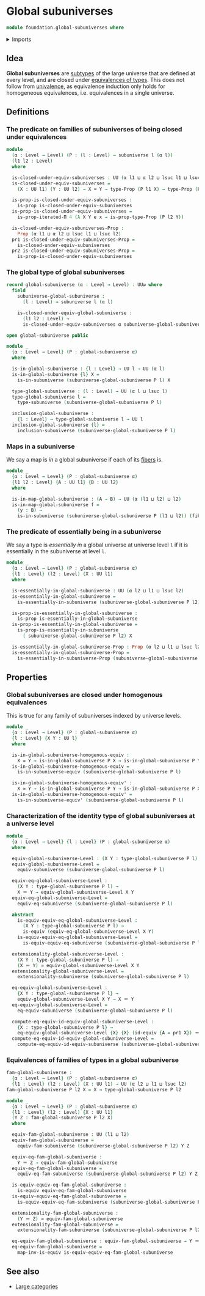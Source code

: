 # Global subuniverses

```agda
module foundation.global-subuniverses where
```

<details><summary>Imports</summary>

```agda
open import foundation.dependent-pair-types
open import foundation.iterated-dependent-product-types
open import foundation.subuniverses
open import foundation.universe-levels

open import foundation-core.equivalences
open import foundation-core.fibers-of-maps
open import foundation-core.identity-types
open import foundation-core.propositions
```

</details>

## Idea

**Global subuniverses** are [subtypes](foundation-core.subtypes.md) of the large
universe that are defined at every level, and are closed under
[equivalences of types](foundation-core.equivalences.md). This does not follow
from [univalence](foundation.univalence.md), as equivalence induction only holds
for homogeneous equivalences, i.e. equivalences in a single universe.

## Definitions

### The predicate on families of subuniverses of being closed under equivalences

```agda
module _
  (α : Level → Level) (P : (l : Level) → subuniverse l (α l))
  (l1 l2 : Level)
  where

  is-closed-under-equiv-subuniverses : UU (α l1 ⊔ α l2 ⊔ lsuc l1 ⊔ lsuc l2)
  is-closed-under-equiv-subuniverses =
    (X : UU l1) (Y : UU l2) → X ≃ Y → type-Prop (P l1 X) → type-Prop (P l2 Y)

  is-prop-is-closed-under-equiv-subuniverses :
    is-prop is-closed-under-equiv-subuniverses
  is-prop-is-closed-under-equiv-subuniverses =
    is-prop-iterated-Π 4 (λ X Y e x → is-prop-type-Prop (P l2 Y))

  is-closed-under-equiv-subuniverses-Prop :
    Prop (α l1 ⊔ α l2 ⊔ lsuc l1 ⊔ lsuc l2)
  pr1 is-closed-under-equiv-subuniverses-Prop =
    is-closed-under-equiv-subuniverses
  pr2 is-closed-under-equiv-subuniverses-Prop =
    is-prop-is-closed-under-equiv-subuniverses
```

### The global type of global subuniverses

```agda
record global-subuniverse (α : Level → Level) : UUω where
  field
    subuniverse-global-subuniverse :
      (l : Level) → subuniverse l (α l)

    is-closed-under-equiv-global-subuniverse :
      (l1 l2 : Level) →
      is-closed-under-equiv-subuniverses α subuniverse-global-subuniverse l1 l2

open global-subuniverse public

module _
  {α : Level → Level} (P : global-subuniverse α)
  where

  is-in-global-subuniverse : {l : Level} → UU l → UU (α l)
  is-in-global-subuniverse {l} X =
    is-in-subuniverse (subuniverse-global-subuniverse P l) X

  type-global-subuniverse : (l : Level) → UU (α l ⊔ lsuc l)
  type-global-subuniverse l =
    type-subuniverse (subuniverse-global-subuniverse P l)

  inclusion-global-subuniverse :
    {l : Level} → type-global-subuniverse l → UU l
  inclusion-global-subuniverse {l} =
    inclusion-subuniverse (subuniverse-global-subuniverse P l)
```

### Maps in a subuniverse

We say a map is _in_ a global subuniverse if each of its
[fibers](foundation-core.fibers-of-maps.md) is.

```agda
module _
  {α : Level → Level} (P : global-subuniverse α)
  {l1 l2 : Level} {A : UU l1} {B : UU l2}
  where

  is-in-map-global-subuniverse : (A → B) → UU (α (l1 ⊔ l2) ⊔ l2)
  is-in-map-global-subuniverse f =
    (y : B) →
    is-in-subuniverse (subuniverse-global-subuniverse P (l1 ⊔ l2)) (fiber f y)
```

### The predicate of essentially being in a subuniverse

We say a type is _essentially in_ a global universe at universe level `l` if it
is essentially in the subuniverse at level `l`.

```agda
module _
  {α : Level → Level} (P : global-subuniverse α)
  {l1 : Level} (l2 : Level) (X : UU l1)
  where

  is-essentially-in-global-subuniverse : UU (α l2 ⊔ l1 ⊔ lsuc l2)
  is-essentially-in-global-subuniverse =
    is-essentially-in-subuniverse (subuniverse-global-subuniverse P l2) X

  is-prop-is-essentially-in-global-subuniverse :
    is-prop is-essentially-in-global-subuniverse
  is-prop-is-essentially-in-global-subuniverse =
    is-prop-is-essentially-in-subuniverse
      ( subuniverse-global-subuniverse P l2) X

  is-essentially-in-global-subuniverse-Prop : Prop (α l2 ⊔ l1 ⊔ lsuc l2)
  is-essentially-in-global-subuniverse-Prop =
    is-essentially-in-subuniverse-Prop (subuniverse-global-subuniverse P l2) X
```

## Properties

### Global subuniverses are closed under homogenous equivalences

This is true for any family of subuniverses indexed by universe levels.

```agda
module _
  {α : Level → Level} (P : global-subuniverse α)
  {l : Level} {X Y : UU l}
  where

  is-in-global-subuniverse-homogenous-equiv :
    X ≃ Y → is-in-global-subuniverse P X → is-in-global-subuniverse P Y
  is-in-global-subuniverse-homogenous-equiv =
    is-in-subuniverse-equiv (subuniverse-global-subuniverse P l)

  is-in-global-subuniverse-homogenous-equiv' :
    X ≃ Y → is-in-global-subuniverse P Y → is-in-global-subuniverse P X
  is-in-global-subuniverse-homogenous-equiv' =
    is-in-subuniverse-equiv' (subuniverse-global-subuniverse P l)
```

### Characterization of the identity type of global subuniverses at a universe level

```agda
module _
  {α : Level → Level} {l : Level} (P : global-subuniverse α)
  where

  equiv-global-subuniverse-Level : (X Y : type-global-subuniverse P l) → UU l
  equiv-global-subuniverse-Level =
    equiv-subuniverse (subuniverse-global-subuniverse P l)

  equiv-eq-global-subuniverse-Level :
    (X Y : type-global-subuniverse P l) →
    X ＝ Y → equiv-global-subuniverse-Level X Y
  equiv-eq-global-subuniverse-Level =
    equiv-eq-subuniverse (subuniverse-global-subuniverse P l)

  abstract
    is-equiv-equiv-eq-global-subuniverse-Level :
      (X Y : type-global-subuniverse P l) →
      is-equiv (equiv-eq-global-subuniverse-Level X Y)
    is-equiv-equiv-eq-global-subuniverse-Level =
      is-equiv-equiv-eq-subuniverse (subuniverse-global-subuniverse P l)

  extensionality-global-subuniverse-Level :
    (X Y : type-global-subuniverse P l) →
    (X ＝ Y) ≃ equiv-global-subuniverse-Level X Y
  extensionality-global-subuniverse-Level =
    extensionality-subuniverse (subuniverse-global-subuniverse P l)

  eq-equiv-global-subuniverse-Level :
    {X Y : type-global-subuniverse P l} →
    equiv-global-subuniverse-Level X Y → X ＝ Y
  eq-equiv-global-subuniverse-Level =
    eq-equiv-subuniverse (subuniverse-global-subuniverse P l)

  compute-eq-equiv-id-equiv-global-subuniverse-Level :
    {X : type-global-subuniverse P l} →
    eq-equiv-global-subuniverse-Level {X} {X} (id-equiv {A = pr1 X}) ＝ refl
  compute-eq-equiv-id-equiv-global-subuniverse-Level =
    compute-eq-equiv-id-equiv-subuniverse (subuniverse-global-subuniverse P l)
```

### Equivalences of families of types in a global subuniverse

```agda
fam-global-subuniverse :
  {α : Level → Level} (P : global-subuniverse α)
  {l1 : Level} (l2 : Level) (X : UU l1) → UU (α l2 ⊔ l1 ⊔ lsuc l2)
fam-global-subuniverse P l2 X = X → type-global-subuniverse P l2

module _
  {α : Level → Level} (P : global-subuniverse α)
  {l1 : Level} (l2 : Level) {X : UU l1}
  (Y Z : fam-global-subuniverse P l2 X)
  where

  equiv-fam-global-subuniverse : UU (l1 ⊔ l2)
  equiv-fam-global-subuniverse =
    equiv-fam-subuniverse (subuniverse-global-subuniverse P l2) Y Z

  equiv-eq-fam-global-subuniverse :
    Y ＝ Z → equiv-fam-global-subuniverse
  equiv-eq-fam-global-subuniverse =
    equiv-eq-fam-subuniverse (subuniverse-global-subuniverse P l2) Y Z

  is-equiv-equiv-eq-fam-global-subuniverse :
    is-equiv equiv-eq-fam-global-subuniverse
  is-equiv-equiv-eq-fam-global-subuniverse =
    is-equiv-equiv-eq-fam-subuniverse (subuniverse-global-subuniverse P l2) Y Z

  extensionality-fam-global-subuniverse :
    (Y ＝ Z) ≃ equiv-fam-global-subuniverse
  extensionality-fam-global-subuniverse =
    extensionality-fam-subuniverse (subuniverse-global-subuniverse P l2) Y Z

  eq-equiv-fam-global-subuniverse : equiv-fam-global-subuniverse → Y ＝ Z
  eq-equiv-fam-global-subuniverse =
    map-inv-is-equiv is-equiv-equiv-eq-fam-global-subuniverse
```

## See also

- [Large categories](category-theory.large-categories.md)
